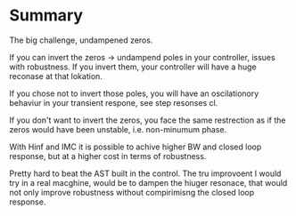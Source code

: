 

# Summary

The big challenge, undampened zeros.

If you can invert the zeros -> undampend poles in your controller, issues with robustness.
If you invert them, your controller will have a huge reconase at that lokation.

If you chose not to invert those poles, you will have an oscilationory behaviur in your transient respone, see step resonses cl.

If you don't want to invert the zeros, you face the same restrection as if the zeros would have been unstable, i.e. non-minumum phase.

With Hinf and IMC it is possible to achive higher BW and closed loop response, but at a higher cost in terms of robustness.

Pretty hard to beat the AST built in the control. The tru improvoent I would try in a real macghine,  would be to dampen the hiuger resonace, that would not only improve robustness without compirimisng the closed loop response.



